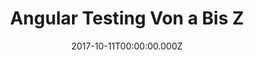 ---
title: Angular Testing Von a Bis Z
date: 2017-10-11T00:00:00.000Z
image: speaking.jpg
event: Angular Days - Berlin
tags: [Angular,testing,Javascript,Web,Development]
category: talks
---